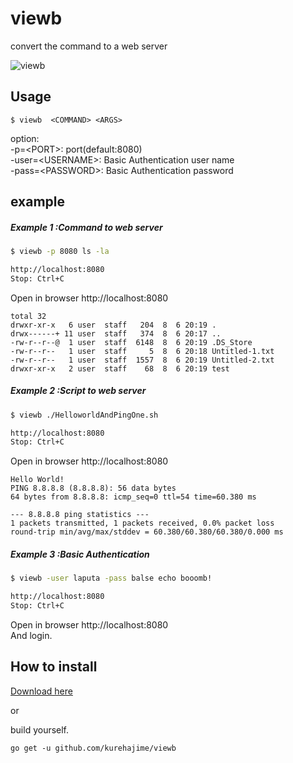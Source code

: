 # viewb
convert the command to a web server

![viewb](https://cloud.githubusercontent.com/assets/4569916/9249386/589c2126-41ff-11e5-9e6f-b12daa6aadf0.png)

## Usage

```
$ viewb  <COMMAND> <ARGS>
```

option:  
  -p=\<PORT\>: port(default:8080)  
  -user=\<USERNAME\>: Basic Authentication user name  
  -pass=\<PASSWORD\>: Basic Authentication password  


## example

##### Example 1 :Command to web server

```sh
$ viewb -p 8080 ls -la

http://localhost:8080
Stop: Ctrl+C
```

Open in browser http://localhost:8080

```
total 32  
drwxr-xr-x   6 user  staff   204  8  6 20:19 .  
drwx------+ 11 user  staff   374  8  6 20:17 ..  
-rw-r--r--@  1 user  staff  6148  8  6 20:19 .DS_Store  
-rw-r--r--   1 user  staff     5  8  6 20:18 Untitled-1.txt    
-rw-r--r--   1 user  staff  1557  8  6 20:19 Untitled-2.txt  
drwxr-xr-x   2 user  staff    68  8  6 20:19 test  
```

##### Example 2 :Script to web server

```sh
$ viewb ./HelloworldAndPingOne.sh

http://localhost:8080
Stop: Ctrl+C
```

Open in browser http://localhost:8080

```
Hello World!
PING 8.8.8.8 (8.8.8.8): 56 data bytes
64 bytes from 8.8.8.8: icmp_seq=0 ttl=54 time=60.380 ms

--- 8.8.8.8 ping statistics ---
1 packets transmitted, 1 packets received, 0.0% packet loss
round-trip min/avg/max/stddev = 60.380/60.380/60.380/0.000 ms
```

##### Example 3 :Basic Authentication

```sh
$ viewb -user laputa -pass balse echo booomb!

http://localhost:8080
Stop: Ctrl+C
```

Open in browser http://localhost:8080  
And login.


## How to install

[Download here](https://github.com/kurehajime/viewb/releases/tag/1.3)

or

build yourself.

```
go get -u github.com/kurehajime/viewb
```


